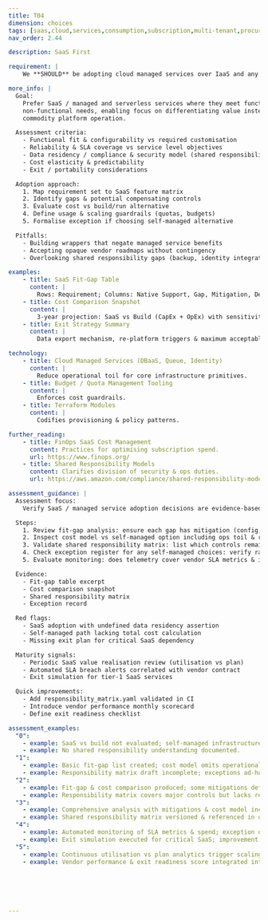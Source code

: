 ```yaml
---
title: T04
dimension: choices
tags: [saas,cloud,services,consumption,subscription,multi-tenant,procurement,governance,portability,exit-strategy]
nav_order: 2.44

description: SaaS First 

requirement: |
    We **SHOULD** be adopting cloud managed services over IaaS and any exceptions require close governance. 

more_info: |
  Goal:
    Prefer SaaS / managed and serverless services where they meet functional &
    non-functional needs, enabling focus on differentiating value instead of
    commodity platform operation.

  Assessment criteria:
    - Functional fit & configurability vs required customisation
    - Reliability & SLA coverage vs service level objectives
    - Data residency / compliance & security model (shared responsibility review)
    - Cost elasticity & predictability
    - Exit / portability considerations

  Adoption approach:
    1. Map requirement set to SaaS feature matrix
    2. Identify gaps & potential compensating controls
    3. Evaluate cost vs build/run alternative
    4. Define usage & scaling guardrails (quotas, budgets)
    5. Formalise exception if choosing self-managed alternative

  Pitfalls:
    - Building wrappers that negate managed service benefits
    - Accepting opaque vendor roadmaps without contingency
    - Overlooking shared responsibility gaps (backup, identity integration)

examples: 
    - title: SaaS Fit-Gap Table
      content: |
        Rows: Requirement; Columns: Native Support, Gap, Mitigation, Decision.
    - title: Cost Comparison Snapshot
      content: |
        3-year projection: SaaS vs Build (CapEx + OpEx) with sensitivity.
    - title: Exit Strategy Summary
      content: |
        Data export mechanism, re-platform triggers & maximum acceptable lock-in term.

technology:
    - title: Cloud Managed Services (DBaaS, Queue, Identity)
      content: |
        Reduce operational toil for core infrastructure primitives.
    - title: Budget / Quota Management Tooling
      content: |
        Enforces cost guardrails.
    - title: Terraform Modules
      content: |
        Codifies provisioning & policy patterns.

further_reading:
    - title: FinOps SaaS Cost Management
      content: Practices for optimising subscription spend.
      url: https://www.finops.org/
    - title: Shared Responsibility Models
      content: Clarifies division of security & ops duties.
      url: https://aws.amazon.com/compliance/shared-responsibility-model/

assessment_guidance: |
  Assessment focus:
    Verify SaaS / managed service adoption decisions are evidence-based with governance over exceptions and shared responsibility clarity.

  Steps:
    1. Review fit-gap analysis: ensure each gap has mitigation (config, workaround, compensating control) or justified rejection.
    2. Inspect cost model vs self-managed option including ops toil & risk-adjusted factors.
    3. Validate shared responsibility matrix: list which controls remain on the team (backups, identity, data classification).
    4. Check exception register for any self-managed choices: verify rationale & revisit date.
    5. Evaluate monitoring: does telemetry cover vendor SLA metrics & internal KPIs? Sample dashboard.

  Evidence:
    - Fit-gap table excerpt
    - Cost comparison snapshot
    - Shared responsibility matrix
    - Exception record

  Red flags:
    - SaaS adoption with undefined data residency assertion
    - Self-managed path lacking total cost calculation
    - Missing exit plan for critical SaaS dependency

  Maturity signals:
    - Periodic SaaS value realisation review (utilisation vs plan)
    - Automated SLA breach alerts correlated with vendor contract
    - Exit simulation for tier-1 SaaS services

  Quick improvements:
    - Add responsibility_matrix.yaml validated in CI
    - Introduce vendor performance monthly scorecard
    - Define exit readiness checklist

assessment_examples:
  "0":
    - example: SaaS vs build not evaluated; self-managed infrastructure chosen by default.
    - example: No shared responsibility understanding documented.
  "1":
    - example: Basic fit-gap list created; cost model omits operational toil.
    - example: Responsibility matrix draft incomplete; exceptions ad-hoc.
  "2":
    - example: Fit-gap & cost comparison produced; some mitigations defined; exit plan vague.
    - example: Responsibility matrix covers major controls but lacks review cadence.
  "3":
    - example: Comprehensive analysis with mitigations & cost model including ops & risk; exceptions tracked with revisit dates.
    - example: Shared responsibility matrix versioned & referenced in onboarding.
  "4":
    - example: Automated monitoring of SLA metrics & spend; exception outcomes influence next cycle decisions.
    - example: Exit simulation executed for critical SaaS; improvement actions tracked.
  "5":
    - example: Continuous utilisation vs plan analytics trigger scaling or alternative evaluation automatically.
    - example: Vendor performance & exit readiness score integrated into governance dashboard.






---
```

